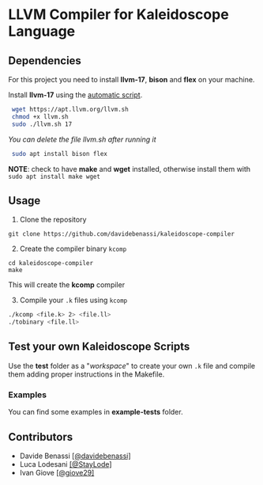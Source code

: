 # LLVM Compiler for Kaleidoscope Language

## Dependencies

For this project you need to install **llvm-17**, **bison** and **flex** on your machine.

Install **llvm-17** using the [automatic script](https://apt.llvm.org/).
```bash
 wget https://apt.llvm.org/llvm.sh
 chmod +x llvm.sh
 sudo ./llvm.sh 17
```
_You can delete the file llvm.sh after running it_

```bash
 sudo apt install bison flex
```
**NOTE**: check to have **make** and **wget** installed, otherwise install them with ```sudo apt install make wget``` 

## Usage

1. Clone the repository
```
git clone https://github.com/davidebenassi/kaleidoscope-compiler
```

2. Create the compiler binary ```kcomp```
```
cd kaleidoscope-compiler
make
``` 
This will create the **kcomp** compiler 

3. Compile your ```.k``` files using ```kcomp```
```bash
./kcomp <file.k> 2> <file.ll>
./tobinary <file.ll>
```

## Test your own Kaleidoscope Scripts
Use the **test** folder as a "_workspace_" to create your own ```.k``` file and compile them adding proper instructions in the Makefile.

### Examples
You can find some examples in **example-tests** folder.

## Contributors
 - Davide Benassi [[@davidebenassi]](https://github.com/davidebenassi)
 - Luca Lodesani [[@StayLode]](https://github.com/StayLode)
 - Ivan Giove [[@giove29]](https://github.com/giove29)
